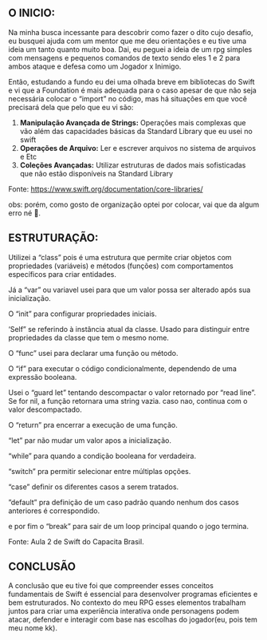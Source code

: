 ## O INICIO:

Na minha busca incessante para descobrir como fazer o dito cujo desafio, eu busquei ajuda com um mentor que me deu orientações e eu tive uma ideia um tanto quanto muito boa. Dai, eu peguei a ideia de um rpg simples com mensagens e pequenos comandos de texto sendo eles 1 e 2 para ambos ataque e defesa como um Jogador x Inimigo.

Então, estudando a fundo eu dei uma olhada breve em bibliotecas do Swift e vi que a Foundation é mais adequada para o caso apesar de que não seja necessária colocar o “import” no código, mas há situações em que você precisará dela que pelo que eu vi são:

1. **Manipulação Avançada de Strings:** Operações mais complexas que vão além das capacidades básicas da Standard Library que eu usei no swift
2. **Operações de Arquivo:** Ler e escrever arquivos no sistema de arquivos e Etc
3. **Coleções Avançadas:** Utilizar estruturas de dados mais sofisticadas que não estão disponíveis na Standard Library

Fonte: https://www.swift.org/documentation/core-libraries/

obs: porém, como gosto de organização optei por colocar, vai que da algum erro né 👀.

## ESTRUTURAÇÃO:

Utilizei a “class” pois é uma estrutura que permite criar objetos com propriedades (variáveis) e métodos (funções) com comportamentos específicos para criar entidades.

Já a “var” ou variavel usei para que um valor possa ser alterado após sua inicialização.

O “init” para configurar propriedades iniciais.

‘Self” se referindo à instância atual da classe. Usado para distinguir entre propriedades da classe que tem o mesmo nome.

O “func” usei para declarar uma função ou método.

O “if” para executar o código condicionalmente, dependendo de uma expressão booleana.

Usei o “guard let” tentando descompactar o valor retornado por “read line”. Se for nil, a função retornara uma string vazia. caso nao, continua com o valor descompactado.

O “return” pra encerrar a execução de uma função.

“let” par não mudar um valor apos a inicialização.

“while” para quando a condição booleana for verdadeira.

“switch” pra permitir selecionar entre múltiplas opções.

“case” definir os diferentes casos a serem tratados.

”default” pra definição de um caso padrão quando nenhum dos casos anteriores é correspondido.

e por fim o “break” para sair de um loop principal quando o jogo termina.

Fonte: Aula 2 de Swift do Capacita Brasil.

## CONCLUSÃO

A conclusão que eu tive foi que compreender esses conceitos fundamentais de Swift é essencial para desenvolver programas eficientes e bem estruturados. No contexto do meu RPG esses elementos trabalham juntos para criar uma experiência interativa onde personagens podem atacar, defender e interagir com base nas escolhas do jogador(eu, pois tem meu nome kk).
